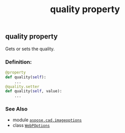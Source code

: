 ﻿---
title: quality property
second_title: Aspose.CAD for Python via .NET API References
description: 
type: docs
weight: 90
url: /python-net/aspose.cad.imageoptions/webpoptions/quality/
is_root: false
---

## quality property


Gets or sets the quality.
### Definition:
```python
@property
def quality(self):
    ...
@quality.setter
def quality(self, value):
    ...
```

### See Also
* module [`aspose.cad.imageoptions`](../../)
* class [`WebPOptions`](/cad/python-net/aspose.cad.imageoptions/webpoptions)
